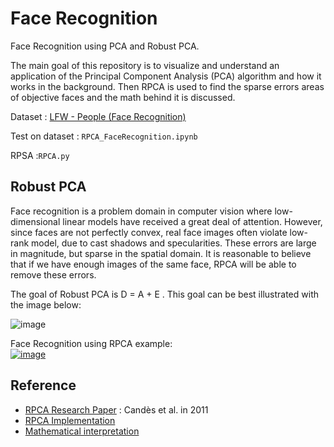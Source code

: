 # Face Recognition
Face Recognition using PCA and Robust PCA. 


The main goal of this repository is to visualize and understand an application of the Principal Component Analysis (PCA) algorithm and how it works in the background. Then RPCA is used to find the sparse errors areas of objective faces and the math behind it is discussed. 


Dataset : [LFW - People (Face Recognition)](https://www.kaggle.com/datasets/atulanandjha/lfwpeople)

Test on dataset : `RPCA_FaceRecognition.ipynb` 

RPSA :`RPCA.py` 


## Robust PCA
Face recognition is a problem domain in computer vision where low-dimensional linear models have received a great deal of attention. However, since faces are not perfectly convex, real face images often violate low-rank model, due to cast shadows and specularities. These errors are large in magnitude, but sparse in the spatial domain. It is reasonable to believe that if we have enough images of the same face, RPCA  will be able to remove these errors.  


The goal of Robust PCA is D = A + E . This goal can be best illustrated with the image below:  

![image](https://kojinoshiba.com/assets/images/2018-05-27-robust-pca/robust_pca.png) 


Face Recognition using RPCA example:    
[![image](https://www.linkpicture.com/q/download_231.png)](https://www.linkpicture.com/view.php?img=LPic63da25401cd58431643691)


## Reference 

- [RPCA Research Paper](https://arxiv.org/pdf/0912.3599.pdf) : Candès et al. in 2011
- [RPCA Implementation](https://github.com/dganguli/robust-pca)
- [Mathematical interpretation](https://kojinoshiba.com/pca/)











